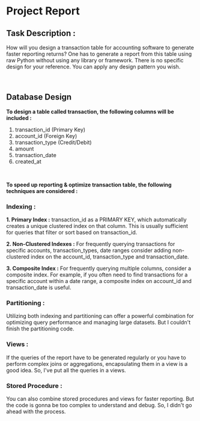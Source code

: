 # Project Report


## Task Description :
How will you design a transaction table for accounting software to generate faster reporting returns? 
One has to generate a report from this table using raw Python without using any library or framework. 
There is no specific design for your reference. You can apply any design pattern you wish.

<br>

## Database Design

**To design a table called transaction, the following columns will be included :**

1. transaction_id (Primary Key)
2. account_id (Foreign Key)
3. transaction_type (Credit/Debit)
4. amount
5. transaction_date
6. created_at

<br>

**To speed up reporting & optimize transaction table,
the following techniques are considered :**

### Indexing :

**1. Primary Index :** transaction_id as a PRIMARY KEY, which automatically creates a unique clustered index on that column. This is usually sufficient for queries that filter or sort based on transaction_id.

**2. Non-Clustered Indexes :** For frequently querying transactions for specific accounts, transaction_types, date ranges consider adding non-clustered index on the account_id, transaction_type and transaction_date.

**3. Composite Index :** For frequently querying multiple columns, consider a composite index. For example, if you often need to find transactions for a specific account within a date range, a composite index on account_id and transaction_date is useful.

### Partitioning :

Utilizing both indexing and partitioning can offer a powerful combination for optimizing query performance and managing large datasets. But I couldn't finish the partitioning code.

### Views :

If the queries of the report have to be generated regularly or you have to perform complex joins or aggregations, encapsulating them in a view is a good idea. So, I've put all the queries in a views.

### Stored Procedure :

You can also combine stored procedures and views for faster reporting. But the code is gonna be too complex to understand and debug. So, I didn't go ahead with the process.
